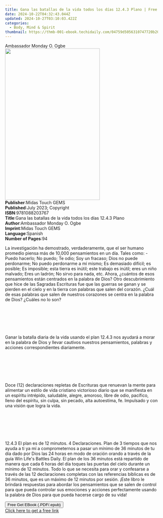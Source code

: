 ```yaml
---
title: Gana las batallas de la vida todos los días 12.4.3 Plano | Free Book
date: 2024-10-22T04:32:43.044Z
updated: 2024-10-27T03:10:03.422Z
categories:
  - Body, Mind & Spirit
thumbnail: https://thmb-001-ebook.techidaily.com/04759d5056310747720b20213836303c215bf2cc434475db55da534b69765be0.jpg
---
```

<main id="book-container">
  <div class="flex flex-col">
    <div class="book-brief flex-1 py-6 px-4 sm:p-6 md:py-10 md:px-8">
      <!-- brief-->
      <div class="book-brief-main">Ambassador Monday O. Ogbe</div>
    </div>
    <div
      class="book-meta-info flex-1 grid gap-4 col-start-1 col-end-3 row-start-1 sm:mb-6 sm:grid-cols-4 lg:gap-6 lg:col-start-2 lg:row-end-6 lg:row-span-6 lg:mb-0"
    >
      <div
        class="book-meta-info-left place-content-center mt-4 p-4 text-sm leading-6 col-start-2 col-span-2 dark:text-slate-400"
      >
        <img
          class="w-full h-500 object-cover rounded-lg sm:h-255 sm:col-span-2 lg:col-span-full"
          src="https://img-001-ebook.techidaily.com/7b3454bfa69213ff59deb0ec9643db259cfa90dd397c670e497a76f134d5cad6.jpg"
          alt=""
          width="312"
          height="500"
        />
      </div>
      <div
        class="book-meta-info-right mt-2 col-start-1 row-start-2 col-span-3 self-center"
      >
        <!-- meta data  -->
        <div class="flex flex-col px-4 md:px-8">
          <div class="flex-1">
            <strong>Publisher</strong>:<span class="px-2"
              >Midas Touch GEMS</span
            >
          </div>
          <div class="flex-1">
            <strong>Published</strong>:<span class="px-2"
              >July 2023; Copyright</span
            >
          </div>
          <div class="flex-1">
            <strong>ISBN</strong>:<span class="px-2">9781088203767</span>
          </div>
          <div class="flex-1">
            <strong>Title</strong>:<span class="px-2"
              >Gana las batallas de la vida todos los días 12.4.3 Plano</span
            >
          </div>
          <div class="flex-1">
            <strong>Author</strong>:<span class="px-2"
              >Ambassador Monday O. Ogbe</span
            >
          </div>
          <div class="flex-1">
            <strong>Imprint</strong>:<span class="px-2">Midas Touch GEMS</span>
          </div>
          <div class="flex-1">
            <strong>Language</strong>:<span class="px-2">Spanish</span>
          </div>
          <div class="flex-1">
            <strong>Number of Pages</strong>:<span class="px-2">94</span>
          </div>
        </div>
      </div>
    </div>
    <div class="book-description flex-1 py-6 px-4 sm:p-6 md:py-10 md:px-8">
      <div class="book-description-main">
        <div accordion-content="" id="description">
          <p>
            La investigación ha demostrado, verdaderamente, que el ser humano
            promedio piensa más de 10,000 pensamientos en un día. Tales como: -
            Puedo hacerlo; No puedo; Te odio; Soy un fracaso; Dios no puede
            perdonarme; No puedo perdonarme a mí mismo; Es demasiado difícil; es
            posible; Es imposible; esta tierra es inútil; este trabajo es
            inútil; eres un niño malvado; Eres un ladrón; No sirvo para nada,
            etc. Ahora, ¿cuántos de esos pensamientos están centrados en la
            palabra de Dios? Otro descubrimiento que hice de las Sagradas
            Escrituras fue que las guerras se ganan y se pierden en el cielo y
            en la tierra con palabras que salen del corazón. ¿Cuál de esas
            palabras que salen de nuestros corazones se centra en la palabra de
            Dios? ¿Cuáles no lo son?
          </p>
          <p><br /></p>
          <p>&nbsp;</p>
          <p><br /></p>
          <p>
            Ganar la batalla diaria de la vida usando el plan 12.4.3 nos ayudará
            a morar en la palabra de Dios y llevar cautivos nuestros
            pensamientos, palabras y acciones correspondientes diariamente.
          </p>
          <p><br /></p>
          <p>&nbsp;</p>
          <p><br /></p>
          <p>
            Doce (12) declaraciones repletas de Escrituras que renuevan la mente
            para alimentar un estilo de vida cristiano victorioso diario que se
            manifiesta en un espíritu intrépido, saludable, alegre, amoroso,
            libre de odio, pacífico, lleno del espíritu, sin culpa, sin pecado,
            alta autoestima, fe. Impulsado y con una visión que logra la vida.
          </p>
          <p><br /></p>
          <p>&nbsp;</p>
          <p><br /></p>
          <p>
            12.4.3 El plan es de 12 minutos. 4 Declaraciones. Plan de 3 tiempos
            que nos ayuda a ti ya mí a comprometernos a pasar un mínimo de 36
            minutos de tu día dado por Dios las 24 horas en modo de oración
            orando a través de la guía Win Life's Battles Daily. El plan de los
            36 minutos está repartido de manera que cada 6 horas del día toques
            las puertas del cielo durante un mínimo de 12 minutos. Todo lo que
            se necesita para orar y confesarse a través de las 12 declaraciones
            completas con las referencias bíblicas es de 36 minutos, que es un
            máximo de 12 minutos por sesión. ¡Este libro le brindará respuestas
            para abordar los pensamientos que se salen de control para que pueda
            controlar sus emociones y acciones perfectamente usando la palabra
            de Dios para que pueda hacerse cargo de su vida!
          </p>
        </div>
        <div class="accordion-fader"></div>
      </div>
    </div>
    <div class="book-excerpts flex-1 py-6 px-4 sm:p-6 md:py-10 md:px-8"></div>
    <div
      class="book-about-author flex-1 py-6 px-4 sm:p-6 md:py-10 md:px-8"
    ></div>
    <div class="book-free-get flex-1 py-6 px-4 sm:p-6 md:py-10 md:px-8">
      <button
        id="btn-free-get"
        class="bg-blue-500 hover:bg-blue-700 text-white font-bold py-2 px-4 rounded"
      >
        Free Get EBook (.PDF/.epub)
      </button>
      <div id="countdown-display" class="px-2 text-lg mt-2"></div>
      <a
        id="free-link"
        class="hidden bg-blue-500 hover:bg-blue-700 text-white font-bold py-2 px-4 rounded"
        href="https://www.ebooks.com/en-us/book/210904168/gana-las-batallas-de-la-vida-todos-los-d-as-12-4-3-plano/ambassador-monday-o-ogbe/"
        target="_blank"
        >Click here to get a free link</a
      >
    </div>
    <script>
      let countdownTime = 0;
      let countdownInterval = null;
      document
        .getElementById('btn-free-get')
        .addEventListener('click', startCountdown);
      function startCountdown() {
        countdownTime = new Date().getTime() + 60000 * 3;
        countdownInterval = setInterval(updateCountdown, 1000);
        document.getElementById('btn-free-get').disabled = true;
        document
          .getElementById('btn-free-get')
          .classList.add('bg-gray-500', 'cursor-not-allowed');
      }
      function updateCountdown() {
        let currentTime = new Date().getTime();
        let timeLeft = countdownTime - currentTime;
        let secondsLeft = Math.floor(timeLeft / 1000);
        document.getElementById('countdown-display').innerHTML =
          `Remaining time: ${secondsLeft} seconds.`;
        if (secondsLeft <= 0) {
          clearInterval(countdownInterval);
          document.getElementById('btn-free-get').classList.add('hidden');
          document.getElementById('free-link').classList.remove('hidden');
          document.getElementById('countdown-display').innerHTML = '';
        }
      }
    </script>
  </div>
</main>

<ins class="adsbygoogle"
      style="display:block"
      data-ad-client="ca-pub-7571918770474297"
      data-ad-slot="8358498916"
      data-ad-format="auto"
      data-full-width-responsive="true"></ins>
    